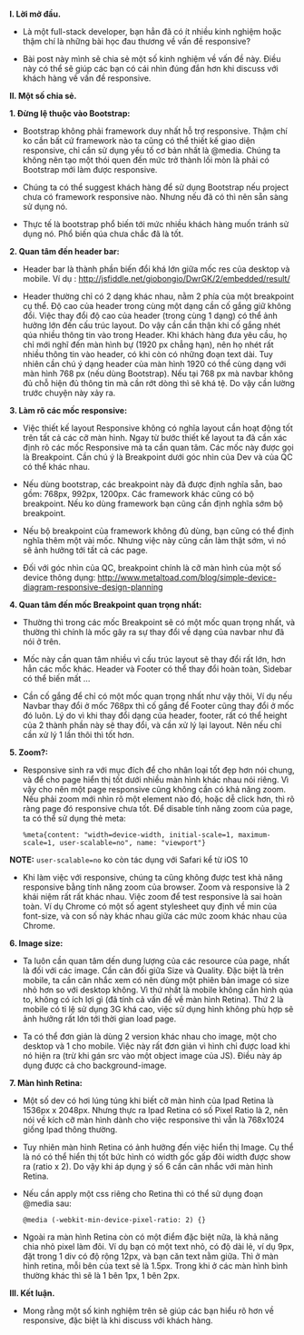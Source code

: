 **I. Lời mở đầu.**

*   Là một full-stack developer, bạn hẳn đã có ít nhiều kinh nghiệm hoặc thậm chí là những bài học đau thương về vấn đề responsive?

*   Bài post này mình sẽ chia sẻ một số kinh nghiệm về vấn đề này. Điều này có thể sẽ giúp các bạn có cái nhìn đúng đắn hơn khi discuss với khách hàng về vấn đề responsive.

**II. Một số chia sẻ.**

**1\. Đừng lệ thuộc vào Bootstrap:**

*   Bootstrap không phải framework duy nhất hỗ trợ responsive. Thậm chí ko cần bất cứ framework nào ta cũng có thể thiết kế giao diện responsive, chỉ cần sử dụng yếu tố cơ bản nhất là @media. Chúng ta không nên tạo một thói quen đến mức trở thành lối mòn là phải có Bootstrap mới làm được responsive.

*   Chúng ta có thể suggest khách hàng để sử dụng Bootstrap nếu project chưa có framework responsive nào. Nhưng nếu đã có thì nên sẵn sàng sử dụng nó.

*   Thực tế là bootstrap phổ biến tới mức nhiều khách hàng muốn tránh sử dụng nó. Phổ biến qúa chưa chắc đã là tốt.

**2\. Quan tâm đến header bar:**

*   Header bar là thành phần biến đổi khá lớn giữa mốc res của desktop và mobile. Ví dụ : <http://jsfiddle.net/giobongio/DwrGK/2/embedded/result/>

*   Header thường chỉ có 2 dạng khác nhau, nằm 2 phía của một breakpoint cụ thể. Độ cao của header trong cùng một dạng cần cố gắng giữ không đổi. Việc thay đổi độ cao của header (trong cùng 1 dạng) có thể ảnh hưởng lớn đến cấu trúc layout. Do vậy cần cần thận khi cố gắng nhét qúa nhiều thông tin vào trong Header. Khi khách hàng đưa yêu cầu, họ chỉ mới nghĩ đến màn hình bự (1920 px chẳng hạn), nên họ nhét rất nhiều thông tin vào header, có khi còn có những đoạn text dài. Tuy nhiên cần chú ý dạng header của màn hình 1920 có thể cùng dạng với màn hình 768 px (nếu dùng Bootstrap). Nếu tại 768 px mà navbar không đủ chỗ hiện đủ thông tin mà cần rớt dòng thì sẽ khá tệ. Do vậy cần lường trước chuyện này xảy ra.

**3\. Làm rõ các mốc responsive:**

*   Việc thiết kế layout Responsive không có nghĩa layout cần hoạt động tốt trên tất cả các cỡ màn hình. Ngay từ bước thiết kế layout ta đã cần xác định rõ các mốc Responsive mà ta cần quan tâm. Các mốc này được gọi là Breakpoint. Cần chú ý là Breakpoint dưới góc nhìn của Dev và của QC có thể khác nhau.

*   Nếu dùng bootstrap, các breakpoint này đã được định nghĩa sẵn, bao gồm: 768px, 992px, 1200px. Các framework khác cũng có bộ breakpoint. Nếu ko dùng framework bạn cũng cần định nghĩa sớm bộ breakpoint.

*   Nếu bộ breakpoint của framework không đủ dùng, bạn cũng có thể định nghĩa thêm một vài mốc. Nhưng việc này cũng cần làm thật sớm, vì nó sẽ ảnh hưởng tới tất cả các page.

*   Đối với góc nhìn của QC, breakpoint chính là cỡ màn hình của một số device thông dụng: <http://www.metaltoad.com/blog/simple-device-diagram-responsive-design-planning>

**4\. Quan tâm đến mốc Breakpoint quan trọng nhất:**

*   Thường thì trong các mốc Breakpoint sẽ có một mốc quan trọng nhất, và thường thì chính là mốc gây ra sự thay đổi về dạng của navbar như đã nói ở trên.

*   Mốc này cần quan tâm nhiều vì cấu trúc layout sẽ thay đổi rất lớn, hơn hẳn các mốc khác. Header và Footer có thể thay đổi hoàn toàn, Sidebar có thể biến mất ...

*   Cần cố gắng để chỉ có một mốc quan trọng nhất như vậy thôi, Ví dụ nếu Navbar thay đổi ở mốc 768px thì cố gắng để Footer cũng thay đổi ở mốc đó luôn. Lý do vì khi thay đổi dạng của header, footer, rất có thể height của 2 thành phần này sẽ thay đổi, và cần xử lý lại layout. Nên nếu chỉ cần xử lý 1 lần thôi thì tốt hơn.

**5\. Zoom?:**

*   Responsive sinh ra với mục đích để cho nhân loại tốt đẹp hơn nói chung, và để cho page hiển thị tốt dưới nhiều màn hình khác nhau nói riêng. Vì vậy cho nên một page responsive cũng không cần có khả năng zoom. Nếu phải zoom mới nhìn rõ một element nào đó, hoặc dễ click hơn, thì rõ ràng page đó responsive chưa tốt. Để disable tính năng zoom của page, ta có thể sử dụng thẻ meta:

        %meta{content: "width=device-width, initial-scale=1, maximum-scale=1, user-scalable=no", name: "viewport"}

**NOTE:** `user-scalable=no` ko còn tác dụng với Safari kể từ iOS 10

*   Khi làm việc với responsive, chúng ta cũng không được test khả năng responsive bằng tính năng zoom của browser. Zoom và responsive là 2 khái niệm rất rất khác nhau. Việc zoom để test responsive là sai hoàn toàn. Ví dụ Chrome có một số agent stylesheet quy định về min của font-size, và con số này khác nhau giữa các mức zoom khác nhau của Chrome.

**6\. Image size:**

*   Ta luôn cần quan tâm dến dung lượng của các resource của page, nhất là đối với các image. Cần cân đối giữa Size và Quality. Đặc biệt là trên mobile, ta cần cân nhắc xem có nên dùng một phiên bản image có size nhỏ hơn so với desktop không. Vì thứ nhất là mobile không cần hình qúa to, không có ích lợi gì (đã tính cả vấn đề về màn hình Retina). Thứ 2 là mobile có tỉ lệ sử dụng 3G khá cao, việc sử dụng hình không phù hợp sẽ ảnh hưởng rất lớn tới thời gian load page.

*   Ta có thể đơn giản là dùng 2 version khác nhau cho image, một cho desktop và 1 cho mobile. Việc này rất đơn giản vì hình chỉ được load khi nó hiện ra (trừ khi gán src vào một object image của JS). Điều này áp dụng được cả cho background-image.

**7\. Màn hình Retina:**

*   Một số dev có hơi lúng túng khi biết cỡ màn hình của Ipad Retina là 1536px x 2048px. Nhưng thực ra Ipad Retina có số Pixel Ratio là 2, nên nói về kích cỡ màn hình dành cho việc responsive thì vẫn là 768x1024 giống Ipad thông thường.

*   Tuy nhiên màn hình Retina có ảnh hưởng đến việc hiển thị Image. Cụ thể là nó có thể hiển thị tốt bức hình có width gốc gấp đôi width được show ra (ratio x 2). Do vậy khi áp dụng ý số 6 cần cân nhắc với màn hình Retina.

*   Nếu cần apply một css riêng cho Retina thì có thể sử dụng đoạn @media sau:

        @media (-webkit-min-device-pixel-ratio: 2) {}

*   Ngoài ra màn hình Retina còn có một điểm đặc biệt nữa, là khả năng chia nhỏ pixel làm đôi. Ví dụ bạn có một text nhỏ, có độ dài lẻ, ví dụ 9px, đặt trong 1 div có độ rộng 12px, và bạn căn text nằm giữa. Thì ở màn hình retina, mỗi bên của text sẽ là 1.5px. Trong khi ở các màn hình bình thường khác thì sẽ là 1 bên 1px, 1 bên 2px.

**III. Kết luận.**

*   Mong rằng một số kinh nghiệm trên sẽ giúp các bạn hiểu rõ hơn về responsive, đặc biệt là khi discuss với khách hàng.
